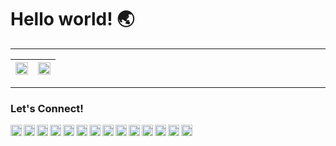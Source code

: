 

<div align="left">

# Hello world! 🌏

</div>


------

<div align="left">

| <img src="https://github-readme-stats.vercel.app/api?username=zelhajou&show_icons=true&count_private=true&hide_border=true&&theme=transparent" align="center" style="width: 100%" /> | <img src="https://github-readme-stats.vercel.app/api/top-langs/?username=zelhajou&layout=compact&hide_border=true&theme=transparent" align="center" style="width: 100%" /> |
|:-:|:-:|

</div>


------

### Let's Connect!

<div align="left">

<!--
<p>Feel free to reach out to me if you have any questions, suggestions, or just want to chat!</p>
-->
  <a href="https://read.cv/zelhajou">
    <img
      align="left"
      alt="Gmail"
      width="18px"
      src="https://cdn.simpleicons.org/read.cv/000/fff"
    />
  </a>
  <a href="mailto:zelhajou@gmail.com">
    <img
      align="left"
      alt="Gmail"
      width="18px"
      src="https://cdn.simpleicons.org/gmail/000/fff"
    />
  </a>
  <!-- <a href="https://www.github.com/zelhajou">
    <img align="left" alt="Github" width="18px" src="https://cdn.simpleicons.org/github/000/fff" />
</a> -->
  <a href="https://www.linkedin.com/in/zelhajou/">
    <img
      align="left"
      alt="Linkedin"
      width="18px"
      src="https://cdn.simpleicons.org/linkedin/000/fff"
    />
  </a>
  <a href="https://twitter.com/aaaikrz">
    <img
      align="left"
      alt="Twitter"
      width="18px"
      src="https://cdn.simpleicons.org/x/000/fff"
    />
  </a>
  <a href="https://discord.com/users/aaaikrz">
    <img
      align="left"
      alt="Discord"
      width="18px"
      src="https://cdn.simpleicons.org/discord/000/fff"
    />
  </a>
  <a href="https://t.me/aaaikrz">
    <img
      align="left"
      alt="Telegram"
      width="18px"
      src="https://cdn.simpleicons.org/telegram/000/fff"
    />
  </a>
  <a href="https://www.instagram.com/aaaikrz/">
    <img
      align="left"
      alt="Instagram"
      width="18px"
      src="https://cdn.simpleicons.org/instagram/000/fff"
    />
  </a>
 <a href="https://www.snapchat.com/add/aaaikrz">
    <img align="left" alt="Snapchat" width="18px" src="https://cdn.simpleicons.org/snapchat/000/fff" />
</a>	
 <a href="https://www.youtube.com/channel/UCWc0bGsAyEes36f7uggxmUQ">
    <img align="left" alt="Youtube" width="18px" src="https://cdn.simpleicons.org/youtube/000/fff" />
</a>
<a href="https://www.tiktok.com/@aaaikrz_">
	<img align="left" alt="Tiktok" width="18px" src="https://cdn.simpleicons.org/tiktok/000/fff" />
</a>
<a href="https://www.twitch.tv/aaaikrz">
	<img align="left" alt="Twitch" width="18px" src="https://cdn.simpleicons.org/twitch/000/fff" /> 
</a>
  <a
    href="https://open.spotify.com/user/oiqrdfwv1zk5cq322d5r9ey7m?si=05c72a19cd994cd7"
  >
    <img
      align="left"
      alt="Spotify"
      width="18px"
      src="https://cdn.simpleicons.org/spotify/000/fff"
    />
  </a>
<a href="https://www.soundcloud.com/aaaikrz">
    <img align="left" alt="Soundcloud" width="18px" src="https://cdn.simpleicons.org/soundcloud/000/fff" />
</a>

  <a href="https://boxd.it/96s8V">
    <img
      align="left"
      alt="Spotify"
      width="18px"
      src="https://cdn.simpleicons.org/letterboxd/000/fff"
    />
  </a>

</div>


